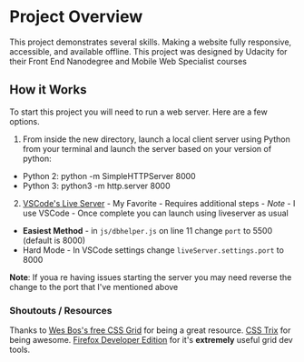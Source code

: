 # Project Overview
This project demonstrates several skills. Making a website fully responsive, accessible, and available offline. This project was designed by Udacity for their Front End Nanodegree and Mobile Web Specialist courses

## How it Works
To start this project you will need to run a web server. Here are a few options.

1. From inside the new directory, launch a local client server using Python from your terminal and launch the server based on your version of python: 
  * Python 2: python -m SimpleHTTPServer 8000 
  * Python 3: python3 -m http.server 8000
2. [VSCode's Live Server](https://marketplace.visualstudio.com/items?itemName=ritwickdey.LiveServer) - My Favorite - Requires additional steps - *Note* - I use VSCode - Once complete you can launch using liveserver as usual
  *  **Easiest Method** - in `js/dbhelper.js` on line 11 change `port` to 5500 (default is 8000)
  * Hard Mode - In VSCode settings change `liveServer.settings.port` to 8000

**Note**: If youa re having issues starting the server you may need reverse the change to the port that I've mentioned above

### Shoutouts / Resources
Thanks to [Wes Bos's free CSS Grid](https://cssgrid.io/) for being a great resource.
[CSS Trix](https://css-tricks.com) for being awesome.
[Firefox Developer Edition](https://www.mozilla.org/en-US/firefox/developer/) for it's **extremely** useful grid dev tools.
